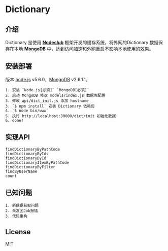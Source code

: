 Dictionary
=

## 介绍

Dictionary 是使用 [**Nodeclub**](https://github.com/cnodejs/nodeclub) 框架开发的缓存系统，将外网的Dictionary 数据保存在本地 **MongoDB** 中，达到访问加速和外网重启不影响本地使用的效果。

## 安装部署

版本 [node.js](https://nodejs.org) v5.6.0，[MongoDB](https://www.mongodb.org) v2.6.1.1。

```
1. 安装 `Node.js[必须]` `MongoDB[必须]`
2. 启动 MongoDB 修改 models/index.js 数据库配置
3. 修改 api/dict_init.js 添加 hostname
3. `$ npm install` 安装 Dictionary 依赖包
4. `$ node bin/www`
5. 执行 http://localhost:30000/dict/init 初始化数据
6. done!
```

## 实现API

```
findDictionaryByPathCode
findDictionaryByIds
findDictionaryById
findDictionaryItemByPathCode
findDictionaryByFilter
findByUserName
count
```

## 已知问题

```
1. 新数据获取问题
2. 亲友团Job报错
3. 代码重构
```

## License

MIT